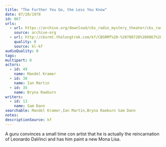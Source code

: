 ```yaml
---
title: "The Further You Go, the Less You Know"
date: 07/20/1978
id: 867
urls: 
  - url: https://archive.org/download/cbs_radio_mystery_theater/cbs_radio_mystery_theater-0851-0900.zip/cbs_radio_mystery_theater-0851-0900%2Fcbsrmt_0867_the_further_you_go_the_less_you_know.mp3
    source: archive-org
  - url: http://cbsrmt.thelongtrek.com/kf/CBSRMT%20-%20780720%200867%20The%20Further%20You%20Go,%20The%20Less%20You%20Know_kf.mp3
    quality: 0
    source: kl-kf
audioQuality: 0
tags: 
multipart: 0
actors:  
  - id: 49
    name: Mandel Kramer  
  - id: 38
    name: Ian Martin  
  - id: 35
    name: Bryna Raeburn
writers:  
  - id: 13
    name: Sam Dann
searchable: Mandel Kramer,Ian Martin,Bryna Raeburn Sam Dann
notes: 
descriptionSource: kf
---
```

A guru convinces a small time con artist that he is actually the reincarnation of Leonardo DaVinci and has him paint a new Mona Lisa.